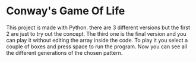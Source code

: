 # Conway's Game Of Life

This project is made with Python. there are 3 different versions but the first 2 are just to try out the concept. The third one is the final version and you can play it without editing the array inside the code.
To play it you select a couple of boxes and press space to run the program. Now you can see all the different generations of the chosen pattern.
